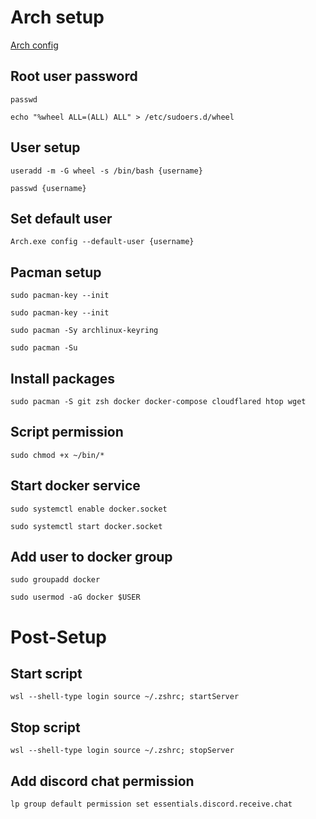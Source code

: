 # Arch setup
[Arch config](https://wsldl-pg.github.io/ArchW-docs/How-to-Setup/#setup-after-install)

## Root user password
```
passwd
```
```
echo "%wheel ALL=(ALL) ALL" > /etc/sudoers.d/wheel
```
## User setup
```
useradd -m -G wheel -s /bin/bash {username}
```
```
passwd {username}
```
## Set default user
```
Arch.exe config --default-user {username}
```
## Pacman setup
```
sudo pacman-key --init
```
```
sudo pacman-key --init
```
```
sudo pacman -Sy archlinux-keyring
```
```
sudo pacman -Su
```

## Install packages
```
sudo pacman -S git zsh docker docker-compose cloudflared htop wget
```
## Script permission
```
sudo chmod +x ~/bin/*
```
## Start docker service
```
sudo systemctl enable docker.socket
```
```
sudo systemctl start docker.socket
```

## Add user to docker group
```
sudo groupadd docker
```
```
sudo usermod -aG docker $USER
```

# Post-Setup

## Start script
```
wsl --shell-type login source ~/.zshrc; startServer
```
## Stop script
```
wsl --shell-type login source ~/.zshrc; stopServer
```
## Add discord chat permission
```
lp group default permission set essentials.discord.receive.chat
```
